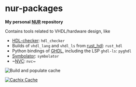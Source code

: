 # nur-packages

**My personal [NUR](https://github.com/nix-community/NUR) repository**

Contains tools related to VHDL/hardware design, like
 - [HDL-checker](https://github.com/suoto/hdl_checker): `hdl_checker`
 - Builds of `vhdl_lang` and `vhdl_ls` from  [rust_hdl](https://github.com/VHDL-LS/rust_hdl): `rust_hdl`
 - Python bindings of [GHDL](https://github.com/ghdl/ghdl/tree/master/pyGHDL), including the LSP `ghdl-ls`: `pyghdl`
 - [Symbolator](https://github.com/kevinpt/symbolator): `symbolator`
 - ~[NVC](https://www.nickg.me.uk/nvc/): `nvc`~


![Build and populate cache](https://github.com/RRvW/nur-packages/workflows/Build%20and%20populate%20cache/badge.svg)

[![Cachix Cache](https://img.shields.io/badge/cachix-rrvw-blue.svg)](https://rrvw.cachix.org)


